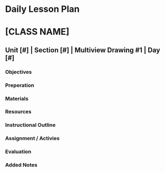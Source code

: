 # Daily Lesson Plan

# [CLASS NAME]

## Unit [#] | Section [#] | Multiview Drawing #1 | Day [#]

### Objectives

### Preperation

### Materials

### Resources

### Instructional Outline

### Assignment / Activies

### Evaluation

### Added Notes
